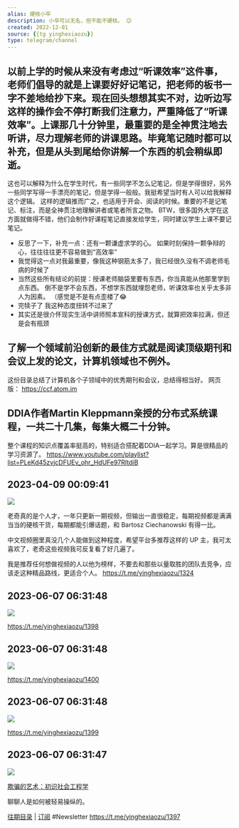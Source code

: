 ```yaml
---
alias: 硬核小卒
description: 小卒可以无名，但不能不硬核。 😉
created: 2022-12-01
source: {{tg yinghexiaozu}}
type: telegram/channel
---
```



## 以前上学的时候从来没有考虑过“听课效率”这件事，老师们倡导的就是上课要好好记笔记，把老师的板书一字不差地给抄下来。现在回头想想其实不对，边听边写这样的操作会不停打断我们注意力，严重降低了“听课效率”。上课那几十分钟里，最重要的是全神贯注地去听讲，尽力理解老师的讲课思路。毕竟笔记随时都可以补充，但是从头到尾给你讲解一个东西的机会稍纵即逝。
这也可以解释为什么在学生时代，有一些同学不怎么记笔记，但是学得很好，另外一些同学写得一手漂亮的笔记，但是学得一般般。我挺希望当时有人可以给我解释这个逻辑。
这样的逻辑推而广之，也适用于开会、阅读的时候。重要的不是记笔记、标注，而是全神贯注地理解讲者或笔者所言之物。
BTW，很多国外大学在这方面就做得不错，他们会制作好课程笔记直接发给学生，同时建议学生上课不要记笔记。
- 反思了一下，补充一点：还有一颗谦虚求学的心。
如果时刻保持一颗争辩的心，往往往往更不容易做到“高效率”
- 我觉得这一点对我最重要，像我这种钢筋太多了，我已经很久没有不调老师毛病的时候了
- 当然这些所有结论的前提：授课老师脑袋里要有东西，你当真能从他那里学到点东西。
倒不是学不会东西，不想学东西就埋怨老师，听课效率也关乎太多非人为因素。
（感觉是不是有点歪楼了😂
- 完犊子了 我这种态度扭转不过来了
- 其实还是很介怀现实生活中讲师照本宣科的授课方式，就算把效率拉满，但还是会有瓶颈

## 了解一个领域前沿创新的最佳方式就是阅读顶级期刊和会议上发的论文，计算机领域也不例外。
这份目录总结了计算机各个子领域中的优秀期刊和会议，总结得相当好。
网页版： https://ccf.atom.im

## DDIA作者Martin Kleppmann亲授的分布式系统课程，一共二十几集，每集大概二十分钟。
整个课程的知识点覆盖率挺高的，特别适合搭配着DDIA一起学习。算是很精品的学习资源了。
https://www.youtube.com/playlist?list=PLeKd45zvjcDFUEv_ohr_HdUFe97RItdiB

## 2023-04-09 00:09:41

![](assets/yinghexiaozu/20250321_122514_408680.jpg) 

老奇真的是个人才，一年只更新一期视频，但输出一直很稳定，每期视频都是满满当当的硬核干货，每期都能引爆话题，和 Bartosz Ciechanowski 有得一比。

中文视频圈里真没几个人能做到这种程度，希望平台多推荐这样的 UP 主，我可太喜欢了，老奇这些视频我可反复看了好几遍了。

我是推荐任何想做视频的人以他为榜样，不要去和那些以量取胜的团队去竞争，应该走这种精品路线，更适合个人。
https://t.me/yinghexiaozu/1324

## 2023-06-07 06:31:48

![](assets/yinghexiaozu/20250321_122555_851957.jpg) 


https://t.me/yinghexiaozu/1398

## 2023-06-07 06:31:48

![](assets/yinghexiaozu/20250321_122555_397917.jpg) 


https://t.me/yinghexiaozu/1400

## 2023-06-07 06:31:48

![](assets/yinghexiaozu/20250321_122555_287903.jpg) 


https://t.me/yinghexiaozu/1399

## 2023-06-07 06:31:47

![](assets/yinghexiaozu/20250321_122555_682182.jpg) 

[欺骗的艺术：初识社会工程学](https://hardcored.substack.com/p/w10)

聊聊人是如何被轻易操纵的。

[往期目录](https://hardcored.notion.site/Newsletter-05b61afca13a4e2a805e4e81ea29c74e) | [订阅](https://hardcored.notion.site/c1a928ec50f34101a208b96822d5ddfb)  \#Newsletter
https://t.me/yinghexiaozu/1397

